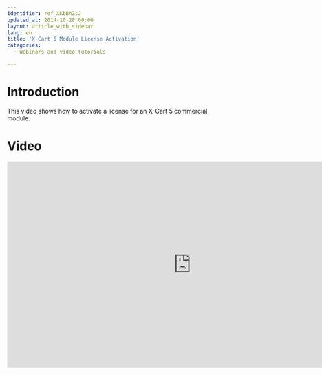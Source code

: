 ```yaml
---
identifier: ref_XKbBAZsJ
updated_at: 2014-10-28 00:00
layout: article_with_sidebar
lang: en
title: 'X-Cart 5 Module License Activation'
categories:
  - Webinars and video tutorials

---
```



# Introduction

This video shows how to activate a license for an X-Cart 5 commercial module.

# Video

<iframe class="youtube-player" type="text/html" style="width: 853px; height: 480px" src="http://www.youtube.com/embed/XyK8bPQggPY" frameborder="0"></iframe>